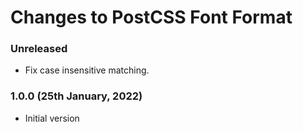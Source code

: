 # Changes to PostCSS Font Format

### Unreleased

- Fix case insensitive matching.

### 1.0.0 (25th January, 2022)

- Initial version
